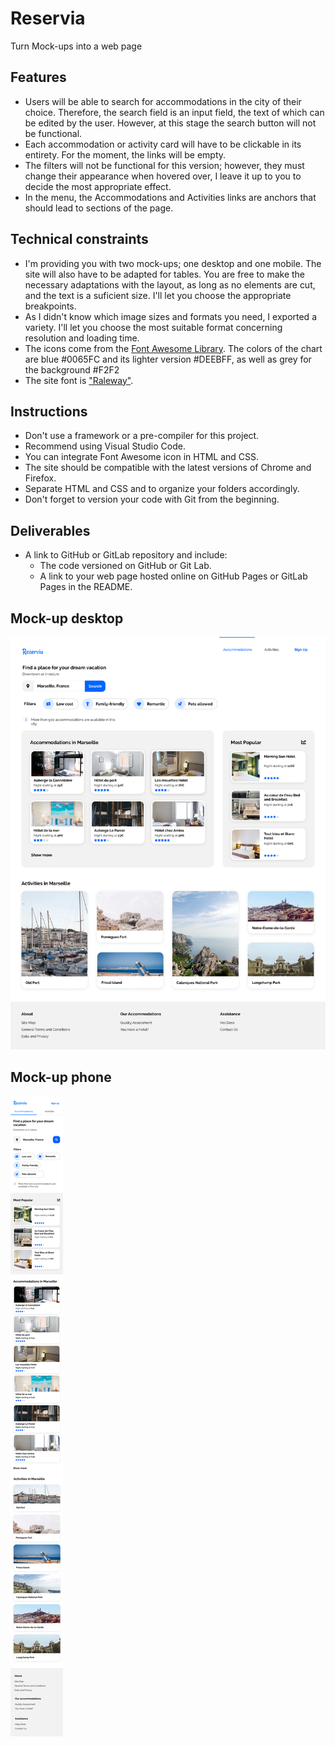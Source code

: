 # Reservia
Turn Mock-ups into a web page

## Features
- Users will be able to search for accommodations in the city of their choice. Therefore, the search field is an input field, the text of which can be edited by the user. However, at this stage the search button will not be functional.
- Each accommodation or activity card will have to be clickable in its entirety. For the moment, the links will be empty.
- The filters will not be functional for this version; however, they must change their appearance when hovered over, I leave it up to you to decide the most appropriate effect.
- In the menu, the Accommodations and Activities links are anchors that should lead to sections of the page.

## Technical constraints
- I'm providing you with two mock-ups; one desktop and one mobile. The site will also have to be adapted for tables. You are free to make the necessary adaptations with the layout, as long as no elements are cut, and the text is a suficient size. I'll let you choose the appropriate breakpoints.
- As I didn't know which image sizes and formats you need, I exported a variety. I'll let you choose the most suitable format concerning resolution and loading time.
- The icons come from the [Font Awesome Library](https://fontawesome.com/). The colors of the chart are blue #0065FC and its lighter version #DEEBFF, as well as grey for the background #F2F2
- The site font is ["Raleway"](https://fonts.google.com/specimen/Raleway).

## Instructions
- Don't use a framework or a pre-compiler for this project.
- Recommend using Visual Studio Code.
- You can integrate Font Awesome icon in HTML and CSS. 
- The site should be compatible with the latest versions of Chrome and Firefox.
- Separate HTML and CSS and to organize your folders accordingly.
- Don't forget to version your code with Git from the beginning.

## Deliverables 
- A link to GitHub or GitLab repository and include:
  - The code versioned on GitHub or Git Lab.
  - A link to your web page hosted online on GitHub Pages or GitLab Pages in the README.

## Mock-up desktop
![maquette web reservia](./images/desktop.png)
## Mock-up phone
![maquette web reservia](./images/phone.png)
